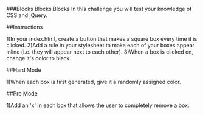 ###Blocks Blocks Blocks
In this challenge you will test your knowledge of CSS and jQuery.

##Instructions

1)In your index.html, create a button that makes a square box every time it is clicked.
2)Add a rule in your stylesheet to make each of your boxes appear inline (i.e. they will appear next to each other).
3)When a box is clicked on, change it's color to black.

##Hard Mode

1)When each box is first generated, give it a randomly assigned color.

##Pro Mode

1)Add an 'x' in each box that allows the user to completely remove a box.
